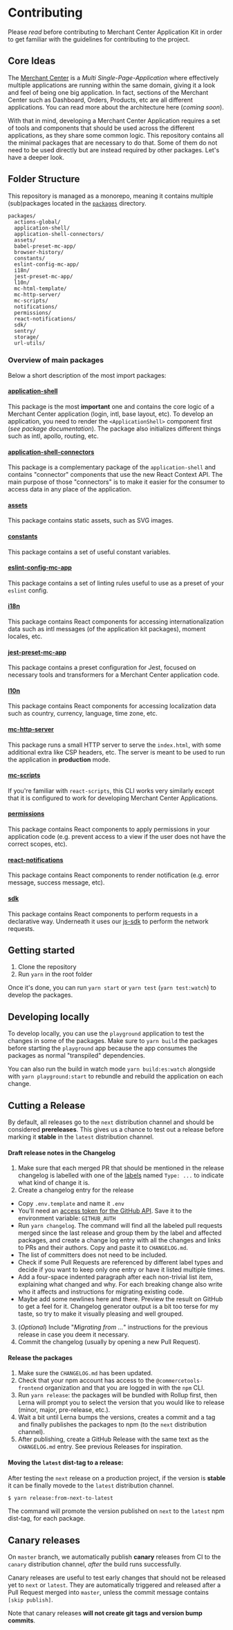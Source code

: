 # Contributing

Please _read_ before contributing to Merchant Center Application Kit in order to get familiar with the guidelines for contributing to the project.

## Core Ideas

The [Merchant Center](https://mc.commercetools.com) is a _Multi Single-Page-Application_ where effectively multiple applications are running within the same domain, giving it a look and feel of being one big application. In fact, sections of the Merchant Center such as Dashboard, Orders, Products, etc are all different applications.
You can read more about the architecture here (_coming soon_).

With that in mind, developing a Merchant Center Application requires a set of tools and components that should be used across the different applications, as they share some common logic. This repository contains all the minimal packages that are necessary to do that. Some of them do not need to be used directly but are instead required by other packages. Let's have a deeper look.

## Folder Structure

This repository is managed as a monorepo, meaning it contains multiple (sub)packages located in the [`packages`](./packages) directory.

```
packages/
  actions-global/
  application-shell/
  application-shell-connectors/
  assets/
  babel-preset-mc-app/
  browser-history/
  constants/
  eslint-config-mc-app/
  i18n/
  jest-preset-mc-app/
  l10n/
  mc-html-template/
  mc-http-server/
  mc-scripts/
  notifications/
  permissions/
  react-notifications/
  sdk/
  sentry/
  storage/
  url-utils/
```

### Overview of main packages

Below a short description of the most import packages:

#### [application-shell](./packages/application-shell)

This package is the most **important** one and contains the core logic of a Merchant Center application (login, intl, base layout, etc). To develop an application, you need to render the `<ApplicationShell>` component first (_see package documentation_).
The package also initializes different things such as intl, apollo, routing, etc.

#### [application-shell-connectors](./packages/application-shell-connectors)

This package is a complementary package of the `application-shell` and contains "connector" components that use the new React Context API. The main purpose of those "connectors" is to make it easier for the consumer to access data in any place of the application.

#### [assets](./packages/assets)

This package contains static assets, such as SVG images.

#### [constants](./packages/constants)

This package contains a set of useful constant variables.

#### [eslint-config-mc-app](./packages/eslint-config-mc-app)

This package contains a set of linting rules useful to use as a preset of your `eslint` config.

#### [i18n](./packages/i18n)

This package contains React components for accessing internationalization data such as intl messages (of the application kit packages), moment locales, etc.

#### [jest-preset-mc-app](./packages/jest-preset-mc-app)

This package contains a preset configuration for Jest, focused on necessary tools and transformers for a Merchant Center application code.

#### [l10n](./packages/l10n)

This package contains React components for accessing localization data such as country, currency, language, time zone, etc.

#### [mc-http-server](./packages/mc-http-server)

This package runs a small HTTP server to serve the `index.html`, with some additional extra like CSP headers, etc. The server is meant to be used to run the application in **production** mode.

#### [mc-scripts](./packages/mc-scripts)

If you're familiar with `react-scripts`, this CLI works very similarly except that it is configured to work for developing Merchant Center Applications.

#### [permissions](./packages/permissions)

This package contains React components to apply permissions in your application code (e.g. prevent access to a view if the user does not have the correct scopes, etc).

#### [react-notifications](./packages/react-notifications)

This package contains React components to render notification (e.g. error message, success message, etc).

#### [sdk](./packages/sdk)

This package contains React components to perform requests in a declarative way. Underneath it uses our [js-sdk](https://commercetools.github.io/nodejs/sdk/) to perform the network requests.

## Getting started

1. Clone the repository
2. Run `yarn` in the root folder

Once it's done, you can run `yarn start` or `yarn test` (`yarn test:watch`) to develop the packages.

## Developing locally

To develop locally, you can use the `playground` application to test the changes in some of the packages. Make sure to `yarn build` the packages before starting the `playground` app because the app consumes the packages as normal "transpiled" dependencies.

You can also run the build in watch mode `yarn build:es:watch` alongside with `yarn playground:start` to rebundle and rebuild the application on each change.

## Cutting a Release

By default, all releases go to the `next` distribution channel and should be considered **prereleases**. This gives us a chance to test out a release before marking it **stable** in the `latest` distribution channel.

#### Draft release notes in the Changelog

1. Make sure that each merged PR that should be mentioned in the release changelog is labelled with one of the [labels](https://github.com/commercetools/merchant-center-application-kit/labels) named `Type: ...` to indicate what kind of change it is.
2. Create a changelog entry for the release

- Copy `.env.template` and name it `.env`
- You'll need an [access token for the GitHub API](https://help.github.com/articles/creating-an-access-token-for-command-line-use/). Save it to the environment variable: `GITHUB_AUTH`
- Run `yarn changelog`. The command will find all the labeled pull requests merged since the last release and group them by the label and affected packages, and create a change log entry with all the changes and links to PRs and their authors. Copy and paste it to `CHANGELOG.md`.
- The list of committers does not need to be included.
- Check if some Pull Requests are referenced by different label types and decide if you want to keep only one entry or have it listed multiple times.
- Add a four-space indented paragraph after each non-trivial list item, explaining what changed and why. For each breaking change also write who it affects and instructions for migrating existing code.
- Maybe add some newlines here and there. Preview the result on GitHub to get a feel for it. Changelog generator output is a bit too terse for my taste, so try to make it visually pleasing and well grouped.

3. (_Optional_) Include "_Migrating from ..._" instructions for the previous release in case you deem it necessary.
4. Commit the changelog (usually by opening a new Pull Request).

#### Release the packages

1. Make sure the `CHANGELOG.md` has been updated.
2. Check that your npm account has access to the `@commercetools-frontend` organization and that you are logged in with the `npm` CLI.
3. Run `yarn release`: the packages will be bundled with Rollup first, then Lerna will prompt you to select the version that you would like to release (minor, major, pre-release, etc.).
4. Wait a bit until Lerna bumps the versions, creates a commit and a tag and finally publishes the packages to npm (to the `next` distribution channel).
5. After publishing, create a GitHub Release with the same text as the `CHANGELOG.md` entry. See previous Releases for inspiration.

#### Moving the `latest` dist-tag to a release:

After testing the `next` release on a production project, if the version is **stable** it can be finally movede to the `latest` distribution channel.

```bash
$ yarn release:from-next-to-latest
```

The command will promote the version published on `next` to the `latest` npm dist-tag, for each package.

## Canary releases

On `master` branch, we automatically publish **canary** releases from CI to the `canary` distribution channel, _after_ the build runs successfully.

Canary releases are useful to test early changes that should not be released yet to `next` or `latest`. They are automatically triggered and released after a Pull Request merged into `master`, unless the commit message contains `[skip publish]`.

Note that canary releases **will not create git tags and version bump commits**.
